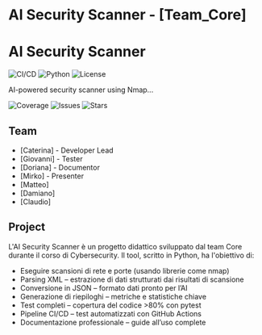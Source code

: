 # AI Security Scanner - [Team_Core]

# AI Security Scanner

![CI/CD](https://github.com/Cate0903/AI_Security_Scan_Team_Core/workflows/CI%2FCD%20Pipeline/badge.svg)
![Python](https://img.shields.io/badge/python-3.8%2B-blue)
![License](https://img.shields.io/badge/license-MIT-green)

AI-powered security scanner using Nmap...


![Coverage](https://img.shields.io/codecov/c/github/Cate0903/AI_Security_Scan_Team_Core)
![Issues](https://img.shields.io/github/issues/Cate0903/AI_Security_Scan_Team_Core)
![Stars](https://img.shields.io/github/stars/Cate0903/AI_Security_Scan_Team_Core)

## Team
- [Caterina] - Developer Lead
- [Giovanni] - Tester 
- [Doriana] - Documentor
- [Mirko] - Presenter
- [Matteo]
- [Damiano]
- [Claudio]

## Project
L'AI Security Scanner è un progetto didattico sviluppato dal team Core durante il  corso di Cybersecurity.
Il tool, scritto in Python, ha l'obiettivo di:
- Eseguire scansioni di rete e porte (usando librerie come nmap)
- Parsing XML – estrazione di dati strutturati dai risultati di scansione
- Conversione in JSON – formato dati pronto per l’AI
- Generazione di riepiloghi – metriche e statistiche chiave
- Test completi – copertura del codice >80% con pytest
- Pipeline CI/CD – test automatizzati con GitHub Actions
- Documentazione professionale – guide all’uso complete



